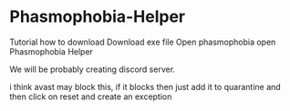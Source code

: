 # Phasmophobia-Helper


Tutorial how to download
Download exe file
Open phasmophobia
open Phasmophobia Helper

We will be probably creating discord server.

i think avast may block this, if it blocks then
just add it to 
quarantine and then click on reset and create an exception
